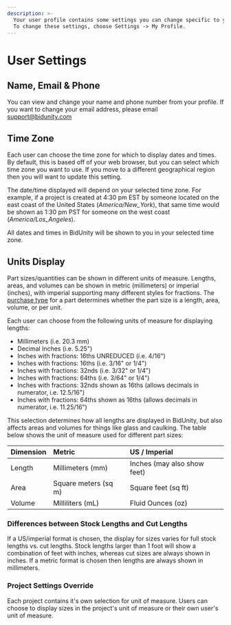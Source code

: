 ```yaml
---
description: >-
  Your user profile contains some settings you can change specific to your user.
  To change these settings, choose Settings -> My Profile.
---
```


# User Settings

## Name, Email & Phone

You can view and change your name and phone number from your profile. If you want to change your email address, please email support@bidunity.com

## Time Zone

Each user can choose the time zone for which to display dates and times. By default, this is based off of your web browser, but you can select which time zone you want to use. If you move to a different geographical region then you will want to update this setting.

The date/time displayed will depend on your selected time zone. For example, if a project is created at 4:30 pm EST by someone located on the east coast of the United States \(_America/New\_York_\), that same time would be shown as 1:30 pm PST for someone on the west coast \(_America/Los\_Angeles_\).

All dates and times in BidUnity will be shown to you in your selected time zone.

## Units Display

Part sizes/quantities can be shown in different units of measure. Lengths, areas, and volumes can be shown in metric \(millimeters\) or imperial \(inches\), with imperial supporting many different styles for fractions. The [purchase type](../system-configurations/part.md#purchase-types) for a part determines whether the part size is a length, area, volume, or per unit.

Each user can choose from the following units of measure for displaying lengths:

* Millimeters \(i.e. 20.3 mm\)
* Decimal Inches \(i.e. 5.25"\)
* Inches with fractions: 16ths UNREDUCED \(i.e. 4/16"\)
* Inches with fractions: 16ths \(i.e. 3/16" or 1/4"\)
* Inches with fractions: 32nds \(i.e. 3/32" or 1/4"\)
* Inches with fractions: 64ths \(i.e. 3/64" or 1/4"\)
* Inches with fractions: 32nds shown as 16ths \(allows decimals in numerator, i.e. 12.5/16"\)
* Inches with fractions: 64ths shown as 16ths \(allows decimals in numerator, i.e. 11.25/16"\)

This selection determines how all lengths are displayed in BidUnity, but also affects areas and volumes for things like glass and caulking. The table below shows the unit of measure used for different part sizes:

| Dimension | Metric | US / Imperial |
| :--- | :--- | :--- |
| Length | Millimeters \(mm\) | Inches \(may also show feet\) |
| Area | Square meters \(sq m\) | Square feet \(sq ft\) |
| Volume | Milliliters \(mL\) | Fluid Ounces \(oz\) |

### Differences between Stock Lengths and Cut Lengths

If a US/imperial format is chosen, the display for sizes varies for full stock lengths vs. cut lengths. Stock lengths larger than 1 foot will show a combination of feet with inches, whereas cut sizes are always shown in inches. If a metric format is chosen then lengths are always shown in millimeters.

### Project Settings Override

Each project contains it's own selection for unit of measure. Users can choose to display sizes in the project's unit of measure or their own user's unit of measure.



